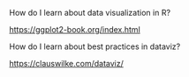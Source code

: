 How do I learn about data visualization in R?

https://ggplot2-book.org/index.html

How do I learn about best practices in dataviz?

https://clauswilke.com/dataviz/
